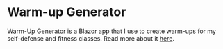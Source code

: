 # Warm-up Generator

Warm-Up Generator is a Blazor app that I use to create warm-ups for my self-defense and fitness classes. Read more about it [here](https://ezhart.com/posts/generating-random-warm-ups).
